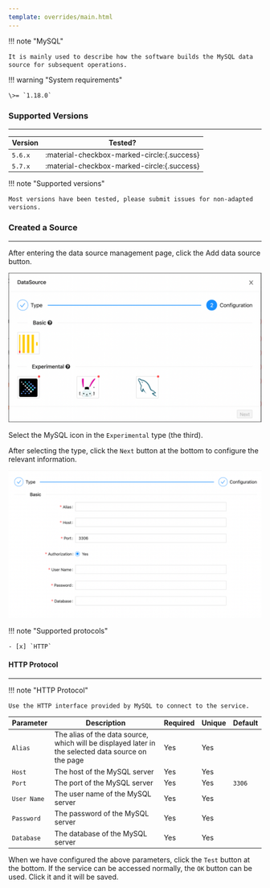 ```yaml
---
template: overrides/main.html
---
```


!!! note "MySQL"

    It is mainly used to describe how the software builds the MySQL data source for subsequent operations.

!!! warning "System requirements"

    \>= `1.18.0`

### Supported Versions

---

| Version | Tested?                                     |
|---------|---------------------------------------------|
| `5.6.x` | :material-checkbox-marked-circle:{.success} |
| `5.7.x` | :material-checkbox-marked-circle:{.success} |

!!! note "Supported versions"

    Most versions have been tested, please submit issues for non-adapted versions.

### Created a Source

---

After entering the data source management page, click the Add data source button.

![img.png](../../../assets/images/others/management/datasource/datasource_type.png)

Select the MySQL icon in the `Experimental` type (the third).

After selecting the type, click the `Next` button at the bottom to configure the relevant information.

![img.png](../../../assets/images/others/management/datasource/mysql/img.png)

!!! note "Supported protocols"

    - [x] `HTTP`

#### HTTP Protocol

---

!!! note "HTTP Protocol"

    Use the HTTP interface provided by MySQL to connect to the service.

| Parameter   | Description                                                                                         | Required | Unique | Default |
|-------------|-----------------------------------------------------------------------------------------------------|----------|--------|---------|
| `Alias`     | The alias of the data source, which will be displayed later in the selected data source on the page | Yes      | Yes    |         |
| `Host`      | The host of the MySQL server                                                                        | Yes      | Yes    |         |
| `Port`      | The port of the MySQL server                                                                        | Yes      | Yes    | `3306`  |
| `User Name` | The user name of the MySQL server                                                                   | Yes      | Yes    |         |
| `Password`  | The password of the MySQL server                                                                    | Yes      | Yes    |         |
| `Database`  | The database of the MySQL server                                                                    | Yes      | Yes    |         |

When we have configured the above parameters, click the `Test` button at the bottom. If the service can be accessed normally, the `OK` button can be used. Click it and it will be saved.
